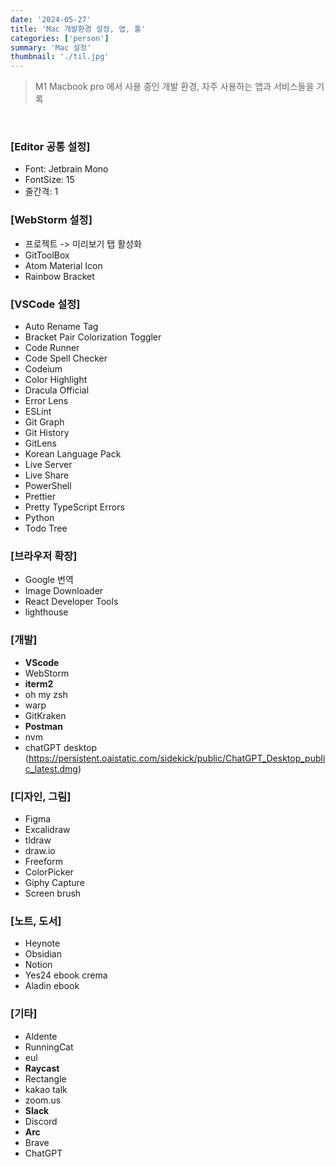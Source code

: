 ```yaml
---
date: '2024-05-27'
title: 'Mac 개발환경 설정, 앱, 툴'
categories: ['person']
summary: 'Mac 설정'
thumbnail: './til.jpg'
---
```


> M1 Macbook pro 에서 사용 중인 개발 환경, 자주 사용하는 앱과 서비스들을 기록
<br />

### [Editor 공통 설정]
- Font: Jetbrain Mono
- FontSize: 15
- 줄간격: 1

### [WebStorm 설정]
- 프로젝트 -> 미리보기 탭 활성화
- GitToolBox
- Atom Material Icon
- Rainbow Bracket

### [VSCode 설정]
- Auto Rename Tag
- Bracket Pair Colorization Toggler
- Code Runner
- Code Spell Checker
- Codeium
- Color Highlight
- Dracula Official
- Error Lens
- ESLint
- Git Graph
- Git History
- GitLens
- Korean Language Pack
- Live Server
- Live Share
- PowerShell
- Prettier
- Pretty TypeScript Errors
- Python
- Todo Tree

### [브라우저 확장]
- Google 번역
- Image Downloader
- React Developer Tools
- lighthouse

### [개발]
- **VScode**
- WebStorm
- **iterm2**
- oh my zsh
- warp
- GitKraken
- **Postman**
- nvm
- chatGPT desktop (https://persistent.oaistatic.com/sidekick/public/ChatGPT_Desktop_public_latest.dmg)

### [디자인, 그림]
- Figma
- Excalidraw
- tldraw
- draw.io
- Freeform
- ColorPicker
- Giphy Capture
- Screen brush

### [노트, 도서]
- Heynote
- Obsidian
- Notion
- Yes24 ebook crema
- Aladin ebook

### [기타]
- Aldente
- RunningCat
- eul
- **Raycast**
- Rectangle
- kakao talk
- zoom.us
- **Slack**
- Discord
- **Arc**
- Brave
- ChatGPT